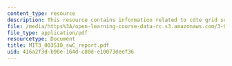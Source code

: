 ```yaml
---
content_type: resource
description: This resource contains information related to cdte grid solar cell.
file: /media/https%3A/open-learning-course-data-rc.s3.amazonaws.com/3-003-principles-of-engineering-practice-spring-2010/416a2f3db90e164dc80de10073deef36_MIT3_003S10_swC_report.pdf
file_type: application/pdf
resourcetype: Document
title: MIT3_003S10_swC_report.pdf
uid: 416a2f3d-b90e-164d-c80d-e10073deef36
---
```

